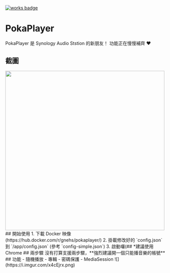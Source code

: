 [![works badge](https://cdn.rawgit.com/nikku/works-on-my-machine/v0.2.0/badge.svg)](https://github.com/nikku/works-on-my-machine)
# PokaPlayer
PokaPlayer 是 Synology Audio Ststion 的新朋友！
功能正在慢慢補齊 ❤️
## 截圖
<img src="https://i.imgur.com/n6MLHLU.png" width="500px">
## 開始使用
1. 下載 Docker 映像 (https://hub.docker.com/r/gnehs/pokaplayer/)
2. 掛載修改好的 `config.json` 到 `/app/config.json` (參考 `config-simple.json`)
3. 啟動囉(##
*建議使用 Chrome
## 兩步驟
沒有打算支援兩步驟，**強烈建議開一個只能播音樂的帳號**
## 功能
- 隨機播放
- 專輯
- 密碼保護
- MediaSession
![](https://i.imgur.com/x4cEjrx.png)
